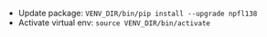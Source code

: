 - Update package: `VENV_DIR/bin/pip install --upgrade npfl138`
- Activate virtual env: `source VENV_DIR/bin/activate`